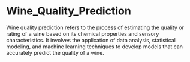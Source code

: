 # Wine_Quality_Prediction
Wine quality prediction refers to the process of estimating the quality or rating of a wine based on its chemical properties and sensory characteristics. It involves the application of data analysis, statistical modeling, and machine learning techniques to develop models that can accurately predict the quality of a wine.
